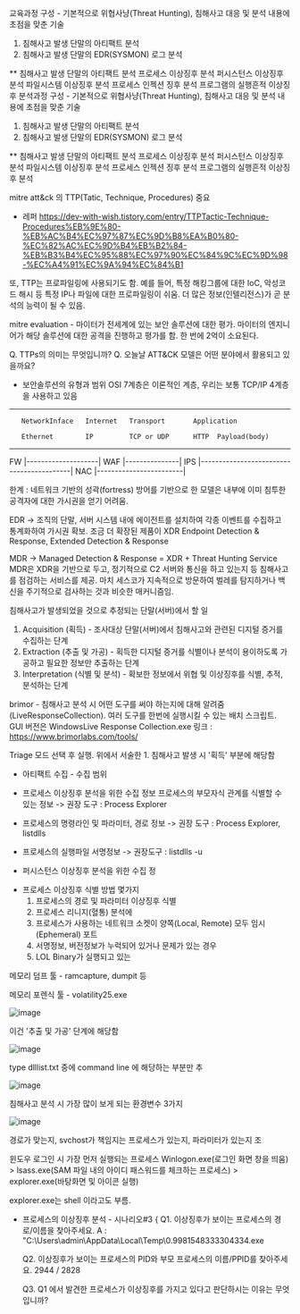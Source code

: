 교육과정 구성 - 기본적으로 위협사냥(Threat Hunting), 침해사고 대응 및 분석 내용에 초점을 맞춘 기술

1. 침해사고 발생 단말의 아티팩트 분석
2. 침해사고 발생 단말의 EDR(SYSMON) 로그 분석

** 침해사고 발생 단말의 아티팩트 분석
프로세스 이상징후 분석
퍼시스턴스 이상징후 분석
파일시스템 이상징후 분석
프로세스 인젝션 징후 분석
프로그램의 실행흔적 이상징후 분석과정 구성 - 기본적으로 위협사냥(Threat Hunting), 침해사고 대응 및 분석 내용에 초점을 맞춘 기술

1. 침해사고 발생 단말의 아티팩트 분석
2. 침해사고 발생 단말의 EDR(SYSMON) 로그 분석

** 침해사고 발생 단말의 아티팩트 분석
프로세스 이상징후 분석
퍼시스턴스 이상징후 분석
파일시스템 이상징후 분석
프로세스 인젝션 징후 분석
프로그램의 실행흔적 이상징후 분석



mitre att&ck 의 TTP(Tatic, Technique, Procedures) 중요
- 레퍼 https://dev-with-wish.tistory.com/entry/TTPTactic-Technique-Procedures%EB%9E%80-%EB%AC%B4%EC%97%87%EC%9D%B8%EA%B0%80-%EC%82%AC%EC%9D%B4%EB%B2%84-%EB%B3%B4%EC%95%88%EC%97%90%EC%84%9C%EC%9D%98-%EC%A4%91%EC%9A%94%EC%84%B1

또, TTP는 프로파일링에 사용되기도 함. 예를 들어, 특정 해킹그룹에 대한 IoC, 악성코드 해시 등 특정 IP나 파일에 대한 프로파일링이 쉬움. 더 많은 정보(인텔리전스)가 곧 분석의 능력이 될 수 있음.

mitre evaluation - 마이터가 전세계에 있는 보안 솔루션에 대한 평가. 마이터의 엔지니어가 해당 솔루션에 대한 공격을 진행하고 평가를 함. 한 번에 2억이 소요된다.


Q. TTPs의 의미는 무엇입니까?
Q. 오늘날 ATT&CK 모델은 어떤 분야에서 활용되고 있을까요?

+ 보안솔루션의 유형과 범위
  OSI 7계층은 이론적인 계층, 우리는 보통 TCP/IP 4계층을 사용하고 있음
---------------------------------------------------------------------
       NetworkInface   Internet   Transport       Application
  
       Ethernet        IP         TCP or UDP      HTTP  Payload(body)
---------------------------------------------------------------------
FW                     |--------------------|
WAF                                               |---------------|
IPS                    |------------------------------------------|
NAC   |------------------------|

한계 : 네트워크 기반의 성곽(fortress) 방어를 기반으로 한 모델은 내부에 이미 침투한 공격자에 대한 가시권을 얻기 어려움.

EDR -> 조직의 단말, 서버 시스템 내에 에이전트를 설치하여 각종 이벤트를 수집하고 통계화하여 가시권 확보. 조금 더 확장된 제품이 XDR
Endpoint Detection & Response, Extended Detection & Response

MDR -> Managed Detection & Response = XDR + Threat Hunting Service
MDR은 XDR을 기반으로 두고, 정기적으로 C2 서버와 통신을 하고 있는지 등 침해사고를 점검하는 서비스를 제공. 마치 세스코가 지속적으로 방문하여 벌레를 탐지하거나 백신을 주기적으로 검사하는 것과 비슷한 매커니즘임.


침해사고가 발생되었을 것으로 추정되는 단말(서버)에서 할 일
1. Acquisition (획득) - 조사대상 단말(서버)에서 침해사고와 관련된 디지털 증거를 수집하는 단계
2. Extraction (추출 및 가공) - 획득한 디지털 증거를 식별이나 분석이 용이하도록 가공하고 필요한 정보만 추출하는 단계
3. Interpretation (식별 및 분석) - 확보한 정보에서 위협 및 이상징후를 식별, 추적, 분석하는 단계

 
brimor - 침해사고 분석 시 어떤 도구를 써야 하는지에 대해 알려줌 (LiveResponseCollection). 여러 도구를 한번에 실행시킬 수 있는 배치 스크립트. GUI 버전은 WindowsLive Response Collection.exe
링크 : https://www.brimorlabs.com/tools/

Triage 모드 선택 후 실행. 위에서 서술한 1. 침해사고 발생 시 '획득' 부분에 해당함


+ 아티팩트 수집 - 수집 범위
- 프로세스 이상징후 분석을 위한 수집 정보
  프로세스의 부모자식 관계를 식별할 수 있는 정보
  -> 권장 도구 : Process Explorer

- 프로세스의 명령라인 및 파라미터, 경로 정보
  -> 권장 도구 : Process Explorer, listdlls

- 프로세스의 실행파일 서명정보
  -> 권장도구 :  listdlls -u

- 퍼시스턴스 이상징후 분석을 위한 수집 정

+ 프로세스 이상징후 식별 방법 몇가지
  1. 프로세스의 경로 및 파라미터 이상징후 식별
  2. 프로세스 리니지(혈통) 분석에
  3. 프로세스가 사용하는 네트워크 소켓이 양쪽(Local, Remote) 모두 임시(Ephemeral) 포트
  4. 서명정보, 버전정보가 누럭되어 있거나 문제가 있는 경우
  5. LOL Binary가 실행되고 있는

메모리 덤프 툴 - ramcapture, dumpit 등

메모리 포렌식 툴 - volatility25.exe

![image](https://github.com/user-attachments/assets/8b3bcd63-2991-4f5a-ba56-7813ab81ed03)

이건 '추출 및 가공' 단계에 해당함

![image](https://github.com/user-attachments/assets/7b1e85a0-ba34-48a7-a538-bf164b0c568a)

type dlllist.txt 중에 command line 에 해당하는 부분만 추

![image](https://github.com/user-attachments/assets/22d2676f-5897-493e-827c-2726eca91f53)

침해사고 분석 시 가장 많이 보게 되는 환경변수 3가지

![image](https://github.com/user-attachments/assets/9648f59c-fde2-4139-bddb-33d511fe3398)

경로가 맞는지, svchost가 책임지는 프로세스가 있는지, 파라미터가 있는지 조


윈도우 로그인 시 가장 먼저 실행되는 프로세스 Winlogon.exe(로그인 화면 창을 띄움) > lsass.exe(SAM 파일 내의 아이디 패스워드를 체크하는 프로세스) >  explorer.exe(바탕화면 및 아이콘 실행) 

explorer.exe는 shell 이라고도 부름. 


+ 프로세스의 이상징후 분석 - 시나리오#3 {
	Q1. 이상징후가 보이는 프로세스의 경로/이름을 찾아주세요.
A : "C:\Users\admin\AppData\Local\Temp\0.9981548333304334.exe

	Q2. 이상징후가 보이는 프로세스의 PID와 부모 프로세스의 이름/PPID를 찾아주세요.
2944 / 2828

	Q3. Q1 에서 발견한 프로세스가 이상징후를 가지고 있다고 판단하시는 이유는 무엇입니까?


